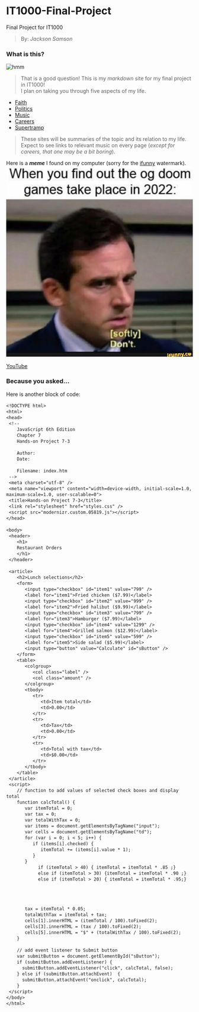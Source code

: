 # IT1000-Final-Project
Final Project for IT1000
> By: _Jackson Samson_
### What is this?
![hmm](https://images-wixmp-ed30a86b8c4ca887773594c2.wixmp.com/f/57173beb-3f7b-4eb7-b981-b806b692c025/dbi8k7k-819ed291-f68b-4642-81c6-84edea7f921a.png?token=eyJ0eXAiOiJKV1QiLCJhbGciOiJIUzI1NiJ9.eyJzdWIiOiJ1cm46YXBwOiIsImlzcyI6InVybjphcHA6Iiwib2JqIjpbW3sicGF0aCI6IlwvZlwvNTcxNzNiZWItM2Y3Yi00ZWI3LWI5ODEtYjgwNmI2OTJjMDI1XC9kYmk4azdrLTgxOWVkMjkxLWY2OGItNDY0Mi04MWM2LTg0ZWRlYTdmOTIxYS5wbmcifV1dLCJhdWQiOlsidXJuOnNlcnZpY2U6ZmlsZS5kb3dubG9hZCJdfQ.LagLhsEpNkAEByuW0a86GfpkRG02USQAcPsftExDDhw)
> That is a good question! This is my _markdown_ site for my final project in IT1000!   
I plan on taking you through five aspects of my life. 
* [Faith](/Faith.md)
* [Politics](/Politics.md)
* [Music](Music.md)
* [Careers](Careers.md)
* [Supertramp](Supertramp.md)
> These sites will be summaries of the topic and its relation to my life. Expect to see links to relevant music on every page (_except for careers, that one may be a bit boring_). 

Here is a **_meme_** I found on my computer (sorry for the [ifunny](https://www.ifunny.co/) watermark). ![picture](/7d3010413a3bb83817d1483715378a4ce4873ea6c5bb0d0ec7a2a164e456940d_1.jpg)

[YouTube](https://www.youtube.com/)

### Because you asked...
  Here is another block of code:
  ```
  <!DOCTYPE html>
<html>
<head>
   <!--
      JavaScript 6th Edition
      Chapter 7
      Hands-on Project 7-3

      Author:
      Date:

      Filename: index.htm
   -->
   <meta charset="utf-8" />
   <meta name="viewport" content="width=device-width, initial-scale=1.0, maximum-scale=1.0, user-scalable=0">
   <title>Hands-on Project 7-3</title>
   <link rel="stylesheet" href="styles.css" />
   <script src="modernizr.custom.05819.js"></script>
</head>

<body>
   <header>
      <h1>
      Restaurant Orders
      </h1>
   </header>

   <article>
      <h2>Lunch selections</h2>
      <form>
         <input type="checkbox" id="item1" value="799" />
         <label for="item1">Fried chicken ($7.99)</label>
         <input type="checkbox" id="item2" value="999" />
         <label for="item2">Fried halibut ($9.99)</label>
         <input type="checkbox" id="item3" value="799" />
         <label for="item3">Hamburger ($7.99)</label>
         <input type="checkbox" id="item4" value="1299" />
         <label for="item4">Grilled salmon ($12.99)</label>
         <input type="checkbox" id="item5" value="599" />
         <label for="item5">Side salad ($5.99)</label>
         <input type="button" value="Calculate" id="sButton" />
      </form>
      <table>
         <colgroup>
            <col class="label" />
            <col class="amount" />
         </colgroup>
         <tbody>
            <tr>
               <td>Item total</td>
               <td>0.00</td>
            </tr>
            <tr>
               <td>Tax</td>
               <td>0.00</td>
            </tr>
            <tr>
               <td>Total with tax</td>
               <td>$0.00</td>
            </tr>
         </tbody>
      </table>
   </article>
   <script>
      // function to add values of selected check boxes and display total
      function calcTotal() {
         var itemTotal = 0;
         var tax = 0;
         var totalWithTax = 0;
         var items = document.getElementsByTagName("input");
         var cells = document.getElementsByTagName("td");
         for (var i = 0; i < 5; i++) {
            if (items[i].checked) {
               itemTotal += (items[i].value * 1);
            }
         }
              if (itemTotal > 40) { itemTotal = itemTotal * .85 ;}
              else if (itemTotal > 30) {itemTotal = itemTotal * .90 ;}
              else if (itemTotal > 20) { itemTotal = itemTotal * .95;}



         
         tax = itemTotal * 0.05;
         totalWithTax = itemTotal + tax;
         cells[1].innerHTML = (itemTotal / 100).toFixed(2);
         cells[3].innerHTML = (tax / 100).toFixed(2);
         cells[5].innerHTML = "$" + (totalWithTax / 100).toFixed(2);
      }

      // add event listener to Submit button
      var submitButton = document.getElementById("sButton");
      if (submitButton.addEventListener) {
        submitButton.addEventListener("click", calcTotal, false);
      } else if (submitButton.attachEvent)  {
        submitButton.attachEvent("onclick", calcTotal);
      }
   </script>
</body>
</html>
```
